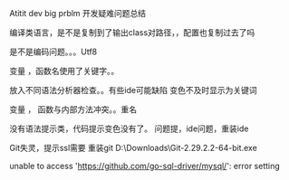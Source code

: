 Atitit dev big prblm 开发疑难问题总结


编译类语言，是不是复制到了输出class对路径，，配置也复制过去了吗


是不是编码问题。。。Utf8


变量 ，函数名使用了关键字。。

放入不同语法分析器检查。。有些ide可能缺陷 变色不及时显示为关键词


变量 ， 函数与内部方法冲突。。重名

没有语法提示类，代码提示变色没有了。
问题提，ide问题，重装ide


Git失灵，提示ssl需要
重装git  D:\Downloads\Git-2.29.2.2-64-bit.exe

unable to access 'https://github.com/go-sql-driver/mysql/': error setting



